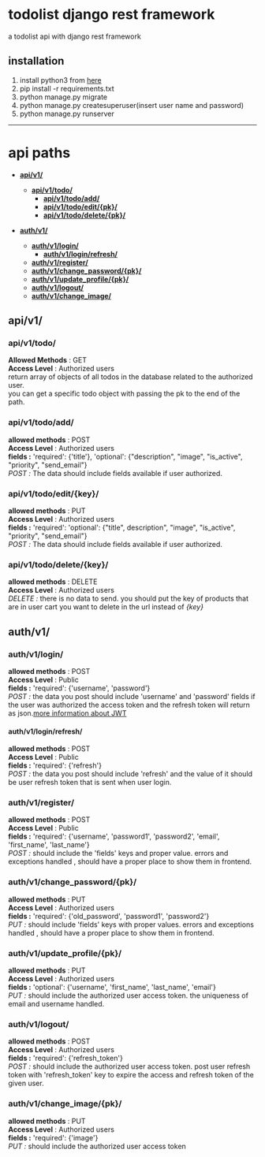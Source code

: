 # todolist django rest framework
a todolist api with django rest framework

## installation
1. install python3 from <a href="https://www.python.or
g/" target="_blank">here</a> 
1. pip install -r requirements.txt
1. python manage.py migrate
1. python manage.py createsuperuser(insert user name and password)
1. python manage.py runserver
---
# api paths
* [**api/v1/**](#apiv1)
	* [**api/v1/todo/**](#apiv1todo)
		* [**api/v1/todo/add/**](#apiv1todoadd) 
		* [**api/v1/todo/edit/{pk}/**](#apiv1editpk)
		* [**api/v1/todo/delete/{pk}/**](#apiv1deletepk) 


* [**auth/v1/**](#authv1)
	* [**auth/v1/login/**](#authv1login)
		* [**auth/v1/login/refresh/**](#authv1loginrefresh)
	* [**auth/v1/register/**](#authv1register)
	* [**auth/v1/change_password/{pk}/**](#authv1change_passwordpk)
	* [**auth/v1/update_profile/{pk}/**](#authv1update_profilepk)
	* [**auth/v1/logout/**](#authv1logout)
	* [**auth/v1/change_image/**](#authv1change_image)


## api/v1/
### api/v1/todo/
**Allowed Methods** : GET
<br>**Access Level** : Authorized users
<br>return array of objects of all todos in the database related to the authorized user.
<br>you can get a specific todo object with passing the pk to the end of the path.

### api/v1/todo/add/
**allowed methods** : POST
<br>**Access Level** : Authorized users
<br>**fields :** 'required': {'title'}, 'optional': {"description", "image", "is_active", "priority", "send_email"}
<br>*POST :* The data should include fields available if user authorized.

### api/v1/todo/edit/{key}/
**allowed methods** : PUT
<br>**Access Level** : Authorized users
<br>**fields :** 'required': 'optional': {"title", description", "image", "is_active", "priority", "send_email"}
<br>*POST :* The data should include fields available if user authorized.

### api/v1/todo/delete/{key}/
**allowed methods** : DELETE
<br>**Access Level** : Authorized users
<br>*DELETE :* there is no data to send. you should put the key of products that are in user cart you want to delete in the url instead of *{key}*


## auth/v1/
### auth/v1/login/
**allowed methods** : POST
<br>**Access Level** : Public
<br>**fields :** 'required': {'username', 'password'}
<br>*POST :* the data you post should include 'username' and 'password' fields if the user was authorized the access token and the refresh token will return as json.[more information about JWT](https://django-rest-framework-simplejwt.readthedocs.io/en/latest/getting_started.html#usage)

#### auth/v1/login/refresh/
**allowed methods** : POST
<br>**Access Level** : Public
<br>**fields :** 'required': {'refresh'}
<br>*POST :* the data you post should include 'refresh' and the value of it should be user refresh token that is sent when user login.

### auth/v1/register/
**allowed methods** : POST
<br>**Access Level** : Public
<br>**fields :** 'required': {'username', 'password1', 'password2', 'email', 'first_name', 'last_name'}
<br>*POST :* should include the 'fields' keys and proper value. errors and exceptions handled , should have a proper place to show them in frontend.

### auth/v1/change_password/{pk}/
**allowed methods** : PUT
<br>**Access Level** : Authorized users
<br>**fields :** 'required': {'old_password', 'password1', 'password2'}
<br>*PUT :* should include 'fields' keys with proper values. errors and exceptions handled , should have a proper place to show them in frontend.

### auth/v1/update_profile/{pk}/
**allowed methods** : PUT
<br>**Access Level** : Authorized users
<br>**fields :** 'optional': {'username', 'first_name', 'last_name', 'email'}
<br>*PUT :*  should include the authorized user access token. the uniqueness of email and username handled.

### auth/v1/logout/
**allowed methods** : POST
<br>**Access Level** : Authorized users
<br>**fields :** 'required': {'refresh_token'}
<br>*POST :* should include the authorized user access token. post user refresh token with 'refresh_token' key to expire the access and refresh token of the given user.

### auth/v1/change_image/{pk}/
**allowed methods** : PUT
<br>**Access Level** : Authorized users
<br>**fields :** 'required': {'image'}
<br>*PUT :* should include the authorized user access token
